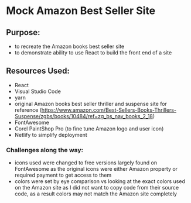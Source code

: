 # Mock Amazon Best Seller Site

## Purpose:

- to recreate the Amazon books best seller site
- to demonstrate ability to use React to build the front end of a site

## Resources Used:

- React
- Visual Studio Code
- yarn
- original Amazon books best seller thriller and suspense site for reference (https://www.amazon.com/Best-Sellers-Books-Thrillers-Suspense/zgbs/books/10484/ref=zg_bs_nav_books_2_18)
- FontAwesome
- Corel PaintShop Pro (to fine tune Amazon logo and user icon)
- Netlify to simplify deployment

### Challenges along the way:

- icons used were changed to free versions largely found on FontAwesome as the original icons were either Amazon property or required payment to get access to them
- colors were set by eye comparison vs looking at the exact colors used on the Amazon site as I did not want to copy code from their source code, as a result colors may not match the Amazon site completely
